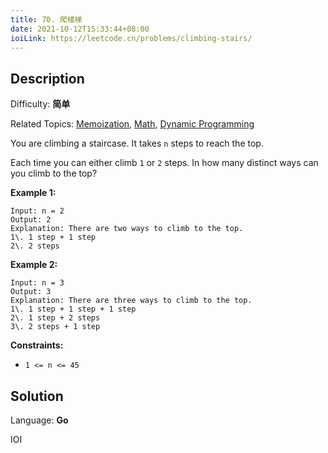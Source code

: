 ```yaml
---
title: 70. 爬楼梯
date: 2021-10-12T15:33:44+08:00
ioiLink: https://leetcode.cn/problems/climbing-stairs/
---
```


## Description

Difficulty: **简单**

Related Topics: [Memoization](https://leetcode.cn/tag/https://leetcode.cn/tag/memoization//), [Math](https://leetcode.cn/tag/https://leetcode.cn/tag/math//), [Dynamic Programming](https://leetcode.cn/tag/https://leetcode.cn/tag/dynamic-programming//)


You are climbing a staircase. It takes `n` steps to reach the top.

Each time you can either climb `1` or `2` steps. In how many distinct ways can you climb to the top?

**Example 1:**

```
Input: n = 2
Output: 2
Explanation: There are two ways to climb to the top.
1\. 1 step + 1 step
2\. 2 steps
```

**Example 2:**

```
Input: n = 3
Output: 3
Explanation: There are three ways to climb to the top.
1\. 1 step + 1 step + 1 step
2\. 1 step + 2 steps
3\. 2 steps + 1 step
```

**Constraints:**

*   `1 <= n <= 45`


## Solution

Language: **Go**

IOI

